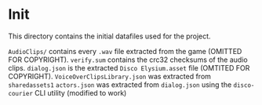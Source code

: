 # Init
This directory contains the initial datafiles used for the project. 

`AudioClips/` contains every `.wav` file extracted from the game (OMITTED FOR COPYRIGHT). `verify.sum` contains the crc32 checksums of the audio clips.
`dialog.json` is the extracted `Disco Elysium.asset` file (OMTITED FOR COPYRIGHT). `VoiceOverClipsLibrary.json` was extracted from `sharedassets1`
`actors.json` was extracted from `dialog.json` using the `disco-courier` CLI utility (modified to work)

